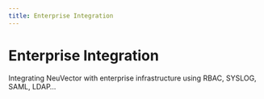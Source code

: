 ```yaml
---
title: Enterprise Integration
---
```


# Enterprise Integration

Integrating NeuVector with enterprise infrastructure using RBAC, SYSLOG, SAML, LDAP…
